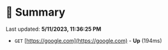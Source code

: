 # 📖 Summary
Last updated: **5/11/2023, 11:36:25 PM**

- `GET` [https://google.com](https://google.com) - **Up** (194ms)
